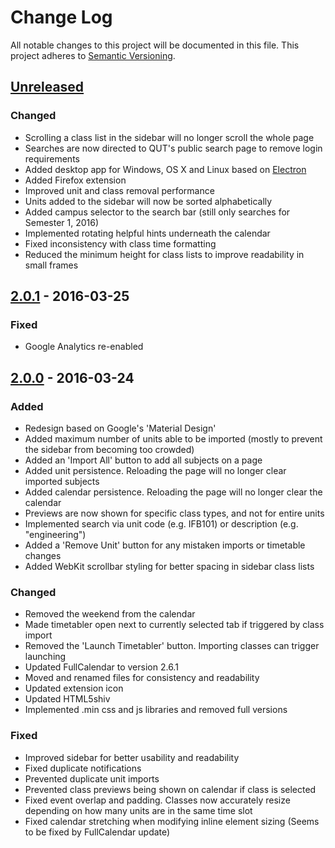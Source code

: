 # Change Log
All notable changes to this project will be documented in this file.
This project adheres to [Semantic Versioning](http://semver.org/).

## [Unreleased]
### Changed
- Scrolling a class list in the sidebar will no longer scroll the whole page
- Searches are now directed to QUT's public search page to remove login requirements
- Added desktop app for Windows, OS X and Linux based on [Electron](http://electron.atom.io/)
- Added Firefox extension
- Improved unit and class removal performance
- Units added to the sidebar will now be sorted alphabetically
- Added campus selector to the search bar (still only searches for Semester 1, 2016)
- Implemented rotating helpful hints underneath the calendar
- Fixed inconsistency with class time formatting
- Reduced the minimum height for class lists to improve readability in small frames

## [2.0.1] - 2016-03-25
### Fixed
- Google Analytics re-enabled

## [2.0.0] - 2016-03-24
### Added
- Redesign based on Google's 'Material Design'
- Added maximum number of units able to be imported (mostly to prevent the sidebar from becoming too crowded)
- Added an 'Import All' button to add all subjects on a page
- Added unit persistence. Reloading the page will no longer clear imported subjects
- Added calendar persistence. Reloading the page will no longer clear the calendar
- Previews are now shown for specific class types, and not for entire units
- Implemented search via unit code (e.g. IFB101) or description (e.g. "engineering")
- Added a 'Remove Unit' button for any mistaken imports or timetable changes
- Added WebKit scrollbar styling for better spacing in sidebar class lists

### Changed
- Removed the weekend from the calendar
- Made timetabler open next to currently selected tab if triggered by class import
- Removed the 'Launch Timetabler' button. Importing classes can trigger launching
- Updated FullCalendar to version 2.6.1
- Moved and renamed files for consistency and readability
- Updated extension icon
- Updated HTML5shiv
- Implemented .min css and js libraries and removed full versions

### Fixed
- Improved sidebar for better usability and readability
- Fixed duplicate notifications
- Prevented duplicate unit imports
- Prevented class previews being shown on calendar if class is selected
- Fixed event overlap and padding. Classes now accurately resize depending on how many units are in the same time slot
- Fixed calendar stretching when modifying inline element sizing (Seems to be fixed by FullCalendar update)


[Unreleased]: https://github.com/benmag/Timetable/compare/2.0.1
[2.0.1]: https://github.com/benmag/Timetable/compare/2.0.0...2.0.1
[2.0.0]: https://github.com/benmag/Timetable/compare/1.1.1...2.0.0
